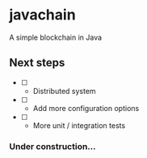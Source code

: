 # javachain
A simple blockchain in Java

## Next steps

- [ ] - Distributed system
- [ ] - Add more configuration options
- [ ] - More unit / integration tests

### Under construction...
